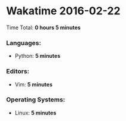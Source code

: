 # Wakatime 2016-02-22

Time Total: **0 hours 5 minutes**

### Languages:
- Python: **5 minutes** 

### Editors:
- Vim: **5 minutes** 

### Operating Systems:
- Linux: **5 minutes** 

